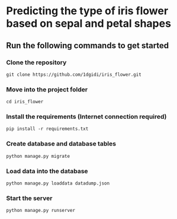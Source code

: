 # Predicting the type of iris flower based on sepal and petal shapes

## Run the following commands to get started

### Clone the repository

```shell
git clone https://github.com/1dgidi/iris_flower.git
```

### Move into the project folder
```shell
cd iris_flower
```

### Install the requirements (Internet connection required)
```shell
pip install -r requirements.txt
```

### Create database and database tables
```shell
python manage.py migrate
```

### Load data into the database
```shell
python manage.py loaddata datadump.json
```

### Start the server
```shell
python manage.py runserver
```
